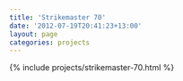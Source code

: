 ```yaml
---
title: 'Strikemaster 70'
date: '2012-07-19T20:41:23+13:00'
layout: page
categories: projects
---
```


{% include projects/strikemaster-70.html %}
